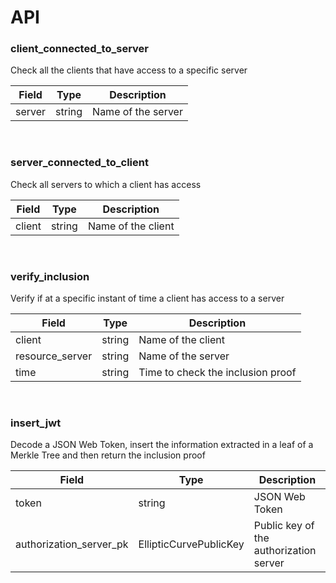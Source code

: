  # API
### **client_connected_to_server**
Check all the clients that have access to a specific server

| Field  | Type   | Description |
| -----  | ----   | ----------- |
| server | string | Name of the server |

<br>

### **server_connected_to_client**
Check all servers to which a client has access

| Field  | Type   | Description |
| -----  | ----   | ----------- |
| client | string | Name of the client |

<br>

### **verify_inclusion**
Verify if at a specific instant of time a client has access to a server

| Field           | Type   | Description |
| -----           | ----   | ----------- |
| client          | string | Name of the client |
| resource_server | string | Name of the server |
| time            | string | Time to check the inclusion proof |

<br>

### **insert_jwt**
Decode a JSON Web Token, insert the information extracted in a leaf of a Merkle Tree and then return the inclusion proof

| Field                   | Type                     | Description        |
| -----                   | ----                     | -----------        |
| token                   | string                   | JSON Web Token     |
| authorization_server_pk | EllipticCurvePublicKey   | Public key of the authorization server |
